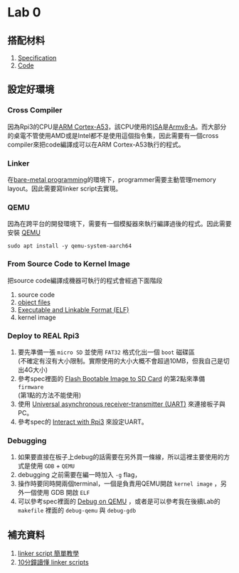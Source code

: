 # Lab 0

## 搭配材料

1. [Specification](https://nycu-caslab.github.io/OSC2024/labs/lab0.html)
2. [Code](https://github.com/gama79530/NYCU_2024_Operating_System_Capstone/tree/main/Lab0)

## 設定好環境

### Cross Compiler

因為Rpi3的CPU是[ARM Cortex-A53](https://en.wikipedia.org/wiki/ARM_Cortex-A53)，該CPU使用的[ISA](https://en.wikipedia.org/wiki/Instruction_set_architecture)是[Armv8-A](https://en.wikipedia.org/wiki/ARMv8-A)。而大部分的桌電不管使用AMD或是Intel都不是使用這個指令集，因此需要有一個cross compiler來把code編譯成可以在ARM Cortex-A53執行的程式。

### Linker

在[bare-metal programming](https://www.liquidweb.com/blog/what-is-bare-metal-programming/)的環境下，programmer需要主動管理memory layout。因此需要寫linker script去實現。

### QEMU

因為在跨平台的開發環境下，需要有一個模擬器來執行編譯過後的程式。因此需要安裝 [QEMU](https://en.wikipedia.org/wiki/QEMU)

```=bash
sudo apt install -y qemu-system-aarch64
```

### From Source Code to Kernel Image

把source code編譯成機器可執行的程式會經過下面階段

1. source code
2. [object files](https://en.wikipedia.org/wiki/Object_file)
3. [Executable and Linkable Format (ELF)](https://en.wikipedia.org/wiki/Executable_and_Linkable_Format)
4. kernel image

### Deploy to REAL Rpi3

1. 要先準備一張 `micro SD` 並使用 `FAT32` 格式化出一個 `boot` 磁碟區  
   (不確定有沒有大小限制。實際使用的大小大概不會超過10MB，但我自己是切出4G大小)
2. 參考spec裡面的 [Flash Bootable Image to SD Card](https://nycu-caslab.github.io/OSC2024/labs/lab0.html#flash-bootable-image-to-sd-card) 的第2點來準備 `firmware`  
   (第1點的方法不能使用)
3. 使用 [Universal asynchronous receiver-transmitter (UART)](https://en.wikipedia.org/wiki/Universal_asynchronous_receiver-transmitter) 來連接板子與PC。
4. 參考spec的 [Interact with Rpi3](https://nycu-caslab.github.io/OSC2024/labs/lab0.html#interact-with-rpi3) 來設定UART。

### Debugging

1. 如果要直接在板子上debug的話需要在另外買一條線，所以這裡主要使用的方式是使用 `GDB` + `QEMU`
2. debugging 之前需要在編一時加入 `-g` flag，
3. 操作時要同時開兩個terminal，一個是負責用QEMU開啟 `kernel image` ，另外一個使用 GDB 開啟 `ELF`
4. 可以參考spec裡面的 [Debug on QEMU](https://nycu-caslab.github.io/OSC2024/labs/lab0.html#debug-on-qemu) ，或者是可以參考我在後續Lab的 `makefile` 裡面的 `debug-qemu` 與 `debug-gdb`

## 補充資料

1. [linker script 簡單教學](https://evshary.com/2018/06/02/linker-script-%E7%B0%A1%E5%96%AE%E6%95%99%E5%AD%B8/)
2. [10分鐘讀懂 linker scripts](https://blog.louie.lu/2016/11/06/10%E5%88%86%E9%90%98%E8%AE%80%E6%87%82-linker-scripts/)
